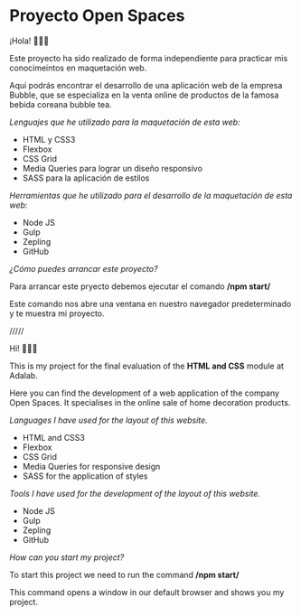 # Proyecto Open Spaces

¡Hola! 🙋🏻‍♀️

Este proyecto ha sido realizado de forma independiente para practicar mis conocimeintos en maquetación web.

Aqui podrás encontrar el desarrollo de una aplicación web de la empresa Bubble, que se especializa en la venta online de productos de la famosa bebida coreana bubble tea.

_Lenguajes que he utilizado para la maquetación de esta web:_

- HTML y CSS3
- Flexbox
- CSS Grid
- Media Queries para lograr un diseño responsivo
- SASS para la aplicación de estilos

_Herramientas que he utilizado para el desarrollo de la maquetación de esta web:_

- Node JS
- Gulp
- Zepling
- GitHub

_¿Cómo puedes arrancar este proyecto?_

Para arrancar este pryecto debemos ejecutar el comando **/npm start/**

Este comando nos abre una ventana en nuestro navegador predeterminado y te muestra mi proyecto.

/////

Hi! 🙋🏻‍♀️

This is my project for the final evaluation of the **HTML and CSS** module at Adalab.

Here you can find the development of a web application of the company Open Spaces. It specialises in the online sale of home decoration products.

_Languages I have used for the layout of this website._

- HTML and CSS3
- Flexbox
- CSS Grid
- Media Queries for responsive design
- SASS for the application of styles

_Tools I have used for the development of the layout of this website._

- Node JS
- Gulp
- Zepling
- GitHub

_How can you start my project?_

To start this project we need to run the command **/npm start/**

This command opens a window in our default browser and shows you my project.

